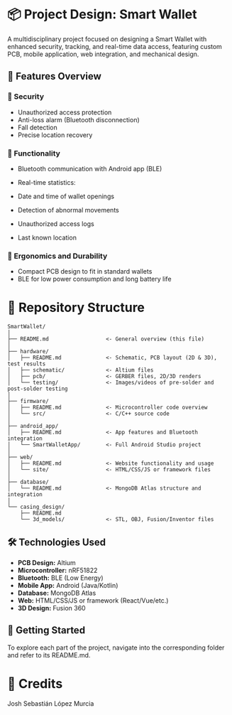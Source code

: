 
# 📦 Project Design: Smart Wallet

A multidisciplinary project focused on designing a Smart Wallet with enhanced security, tracking, and real-time data access, featuring custom PCB, mobile application, web integration, and mechanical design.

## 🧠 Features Overview
### 🔐 Security

- Unauthorized access protection
- Anti-loss alarm (Bluetooth disconnection)
- Fall detection
- Precise location recovery

### 📱 Functionality
- Bluetooth communication with Android app (BLE)

- Real-time statistics:
- Date and time of wallet openings
- Detection of abnormal movements
- Unauthorized access logs
- Last known location

### 🔧 Ergonomics and Durability

- Compact PCB design to fit in standard wallets
- BLE for low power consumption and long battery life

# 📁 Repository Structure
```plaintext
SmartWallet/
│
├── README.md                  <- General overview (this file)
│
├── hardware/
│   ├── README.md              <- Schematic, PCB layout (2D & 3D), test results
│   ├── schematic/             <- Altium files
│   ├── pcb/                   <- GERBER files, 2D/3D renders
│   └── testing/               <- Images/videos of pre-solder and post-solder testing
│
├── firmware/
│   ├── README.md              <- Microcontroller code overview
│   └── src/                   <- C/C++ source code
│
├── android_app/
│   ├── README.md              <- App features and Bluetooth integration
│   └── SmartWalletApp/        <- Full Android Studio project
│
├── web/
│   ├── README.md              <- Website functionality and usage
│   └── site/                  <- HTML/CSS/JS or framework files
│
├── database/
│   └── README.md              <- MongoDB Atlas structure and integration
│
└── casing_design/
    ├── README.md             
    └── 3d_models/             <- STL, OBJ, Fusion/Inventor files
```

## 🛠 Technologies Used

- **PCB Design:** Altium
- **Microcontroller:** nRF51822
- **Bluetooth:** BLE (Low Energy)
- **Mobile App:** Android (Java/Kotlin)
- **Database:** MongoDB Atlas
- **Web:** HTML/CSS/JS or framework (React/Vue/etc.)
- **3D Design:** Fusion 360

## 🚀 Getting Started

To explore each part of the project, navigate into the corresponding folder and refer to its README.md.


# 👥 Credits

Josh Sebastián López Murcia
